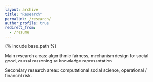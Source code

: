 ```yaml
---
layout: archive
title: "Research"
permalink: /research/
author_profile: true
redirect_from:
  - /resume
---
```


{% include base_path %}

Main research areas: algorithmic fairness, mechanism design for social good, causal reasoning as knowledge representation. 

Secondary research areas: computational social science, operational / financial risk.
